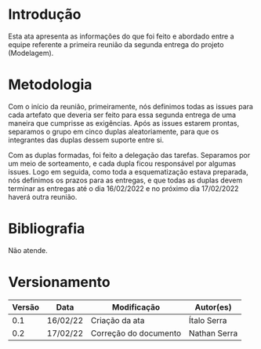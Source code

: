 # Introdução

Esta ata apresenta as informações do que foi feito e abordado entre a equipe referente a primeira reunião da segunda entrega do projeto (Modelagem).

# Metodologia
Com o início da reunião, primeiramente, nós definimos todas as issues para cada artefato que deveria ser feito para essa segunda entrega de uma maneira que cumprisse as exigências. Após as issues estarem prontas, separamos o grupo em cinco duplas aleatoriamente, para que os integrantes das duplas dessem suporte entre si. 

Com as duplas formadas, foi feito a delegação das tarefas. Separamos por um meio de sorteamento, e cada dupla ficou responsável por algumas issues. Logo em seguida, como toda a esquematização estava preparada, nós definimos os prazos para as entregas, e que todas as duplas devem terminar as entregas até o dia 16/02/2022 e no próximo dia 17/02/2022 haverá outra reunião. 
# Bibliografia

Não atende.

# Versionamento

Versão | Data | Modificação | Autor(es) |
|--|--|--|--|
|0.1|16/02/22|Criação da ata|Ítalo Serra|
|0.2|17/02/22|Correção do documento|Nathan Serra|